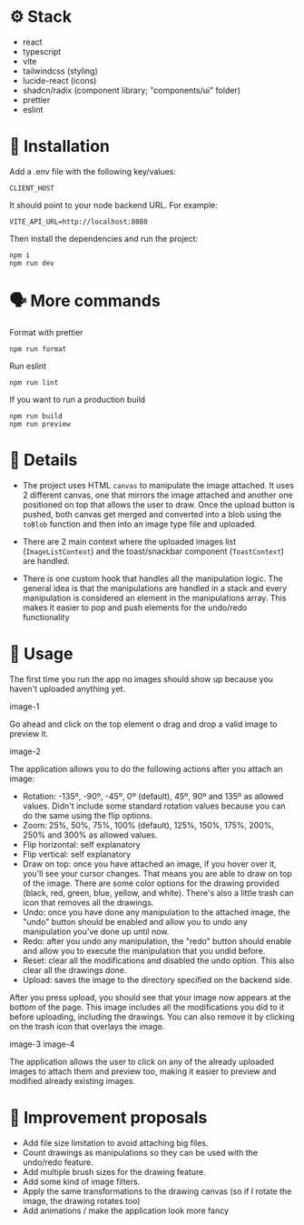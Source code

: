 # ⚙️ Stack

-   react
-   typescript
-   vite
-   tailwindcss (styling)
-   lucide-react (icons)
-   shadcn/radix (component library; "components/ui" folder)
-   prettier
-   eslint

# 🚀 Installation

Add a .env file with the following key/values:

```shell
CLIENT_HOST
```

It should point to your node backend URL. For example:

```shell
VITE_API_URL=http://localhost:8080
```

Then install the dependencies and run the project:

```shell
npm i
npm run dev
```

# 🗣️ More commands

Format with prettier

```shell
npm run format
```

Run eslint

```shell
npm run lint
```

If you want to run a production build

```shell
npm run build
npm run preview
```

# 📝 Details

-   The project uses HTML `canvas` to manipulate the image attached.
    It uses 2 different canvas, one that mirrors the image attached and another one positioned on top that allows the user to draw. Once the upload button is pushed, both canvas get merged and converted into a blob using the `toBlob` function and then into an image type file and uploaded.

-   There are 2 main context where the uploaded images list (`ImageListContext`) and the toast/snackbar component (`ToastContext`) are handled.

-   There is one custom hook that handles all the manipulation logic. The general idea is that the manipulations are handled in a stack and every manipulation is considered an element in the manipulations array. This makes it easier to pop and push elements for the undo/redo functionality

# 👣 Usage

The first time you run the app no images should show up because you haven't uploaded anything yet.

image-1

Go ahead and click on the top element o drag and drop a valid image to preview it.

image-2

The application allows you to do the following actions after you attach an image:

-   Rotation: -135º, -90º, -45º, 0º (default), 45º, 90º and 135º as allowed values. Didn't include some standard rotation values because you can do the same using the flip options.
-   Zoom: 25%, 50%, 75%, 100% (default), 125%, 150%, 175%, 200%, 250% and 300% as allowed values.
-   Flip horizontal: self explanatory
-   Flip vertical: self explanatory
-   Draw on top: once you have attached an image, if you hover over it, you'll see your cursor changes. That means you are able to draw on top of the image. There are some color options for the drawing provided (black, red, green, blue, yellow, and white). There's also a little trash can icon that removes all the drawings.
-   Undo: once you have done any manipulation to the attached image, the "undo" button should be enabled and allow you to undo any manipulation you've done up until now.
-   Redo: after you undo any manipulation, the "redo" button should enable and allow you to execute the manipulation that you undid before.
-   Reset: clear all the modifications and disabled the undo option. This also clear all the drawings done.
-   Upload: saves the image to the directory specified on the backend side.

After you press upload, you should see that your image now appears at the bottom of the page. This image includes all the modifications you did to it before uploading, including the drawings. You can also remove it by clicking on the trash icon that overlays the image.

image-3
image-4

The application allows the user to click on any of the already uploaded images to attach them and preview too, making it easier to preview and modified already existing images.

# 🔮 Improvement proposals

-   Add file size limitation to avoid attaching big files.
-   Count drawings as manipulations so they can be used with the undo/redo feature.
-   Add multiple brush sizes for the drawing feature.
-   Add some kind of image filters.
-   Apply the same transformations to the drawing canvas (so if I rotate the image, the drawing rotates too)
-   Add animations / make the application look more fancy
